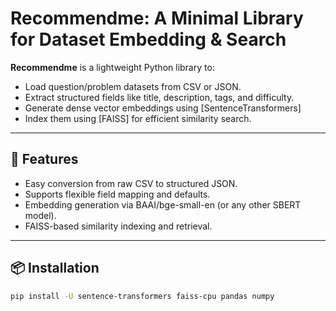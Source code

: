 # Recommendme: A Minimal Library for Dataset Embedding & Search

**Recommendme** is a lightweight Python library to:
- Load question/problem datasets from CSV or JSON.
- Extract structured fields like title, description, tags, and difficulty.
- Generate dense vector embeddings using [SentenceTransformers]
- Index them using [FAISS] for efficient similarity search.

---

## 🔧 Features

- Easy conversion from raw CSV to structured JSON.
- Supports flexible field mapping and defaults.
- Embedding generation via BAAI/bge-small-en (or any other SBERT model).
- FAISS-based similarity indexing and retrieval.
---

## 📦 Installation

```bash
pip install -U sentence-transformers faiss-cpu pandas numpy
